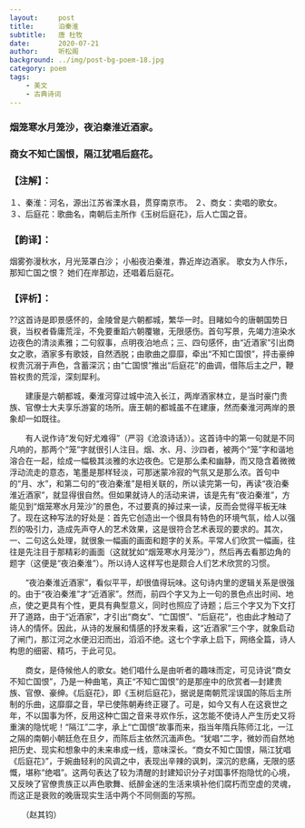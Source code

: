 ```yaml
---
layout:     post
title:      泊秦淮
subtitle:   唐 杜牧
date:       2020-07-21
author:     听松阁
background: ../img/post-bg-poem-18.jpg
category: poem
tags:
    - 美文
    - 古典诗词
---
```



### 烟笼寒水月笼沙，夜泊秦淮近酒家。
### 商女不知亡国恨，隔江犹唱后庭花。


### 【注解】：
１、秦淮：河名，源出江苏省溧水县，贯穿南京市。
２、商女：卖唱的歌女。
３、后庭花：歌曲名，南朝后主所作《玉树后庭花》，后人亡国之音。

### 【韵译】：
烟雾弥漫秋水，月光笼罩白沙；
小船夜泊秦淮，靠近岸边酒家。
歌女为人作乐，那知亡国之恨？
她们在岸那边，还唱着后庭花。

### 【评析】：
??这首诗是即景感怀的，金陵曾是六朝都城，繁华一时。目睹如今的唐朝国势日衰，当权者昏庸荒淫，不免要重蹈六朝覆辙，无限感伤。首句写景，先竭力渲染水边夜色的清淡素雅；二句叙事，点明夜泊地点；三、四句感怀，由“近酒家”引出商女之歌，酒家多有歌妓，自然洒脱；由歌曲之靡靡，牵出“不知亡国恨”，抨击豪绅权贵沉溺于声色，含蓄深沉；由“亡国恨”推出“后庭花”的曲调，借陈后主之尸，鞭笞权贵的荒淫，深刻犀利。


　　建康是六朝都城，秦淮河穿过城中流入长江，两岸酒家林立，是当时豪门贵族、官僚士大夫享乐游宴的场所。唐王朝的都城虽不在建康，然而秦淮河两岸的景象却一如既往。

　　有人说作诗“发句好尤难得”（严羽《沧浪诗话》）。这首诗中的第一句就是不同凡响的，那两个“笼”字就很引人注目。烟、水、月、沙四者，被两个“笼”字和谐地溶合在一起，绘成一幅极其淡雅的水边夜色。它是那么柔和幽静，而又隐含着微微浮动流走的意态，笔墨是那样轻淡，可那迷蒙冷寂的气氛又是那么浓。首句中的“月、水”，和第二句的“夜泊秦淮”是相关联的，所以读完第一句，再读“夜泊秦淮近酒家”，就显得很自然。但如果就诗人的活动来讲，该是先有“夜泊秦淮”，方能见到“烟笼寒水月笼沙”的景色，不过要真的掉过来一读，反而会觉得平板无味了。现在这种写法的好处是：首先它创造出一个很具有特色的环境气氛，给人以强烈的吸引力，造成先声夺人的艺术效果，这是很符合艺术表现的要求的。其次，一、二句这么处理，就很象一幅画的画面和题字的关系。平常人们欣赏一幅画，往往是先注目于那精彩的画面（这就犹如“烟笼寒水月笼沙”），然后再去看那边角的题字（这便是“夜泊秦淮”）。所以诗人这样写也是颇合人们艺术欣赏的习惯。

　　“夜泊秦淮近酒家”，看似平平，却很值得玩味。这句诗内里的逻辑关系是很强的。由于“夜泊秦淮”才“近酒家”。然而，前四个字又为上一句的景色点出时间、地点，使之更具有个性，更具有典型意义，同时也照应了诗题；后三个字又为下文打开了道路，由于“近酒家”，才引出“商女”、“亡国恨”、“后庭花”，也由此才触动了诗人的情怀。因此，从诗的发展和情感的抒发来看，这“近酒家”三个字，就象启动了闸门，那江河之水便汩汩而出，滔滔不绝。这七个字承上启下，网络全篇，诗人构思的细密、精巧，于此可见。

　　商女，是侍候他人的歌女。她们唱什么是由听者的趣味而定，可见诗说“商女不知亡国恨”，乃是一种曲笔，真正“不知亡国恨”的是那座中的欣赏者—封建贵族、官僚、豪绅。《后庭花》，即《玉树后庭花》，据说是南朝荒淫误国的陈后主所制的乐曲，这靡靡之音，早已使陈朝寿终正寝了。可是，如今又有人在这衰世之年，不以国事为怀，反用这种亡国之音来寻欢作乐，这怎能不使诗人产生历史又将重演的隐忧呢！“隔江”二字，承上“亡国恨”故事而来，指当年隋兵陈师江北，一江之隔的南朝小朝廷危在旦夕，而陈后主依然沉湎声色。“犹唱”二字，微妙而自然地把历史、现实和想象中的未来串成一线，意味深长。“商女不知亡国恨，隔江犹唱《后庭花》”，于婉曲轻利的风调之中，表现出辛辣的讽刺，深沉的悲痛，无限的感慨，堪称“绝唱”。这两句表达了较为清醒的封建知识分子对国事怀抱隐忧的心境，又反映了官僚贵族正以声色歌舞、纸醉金迷的生活来填补他们腐朽而空虚的灵魂，而这正是衰败的晚唐现实生活中两个不同侧面的写照。

　　（赵其钧）
